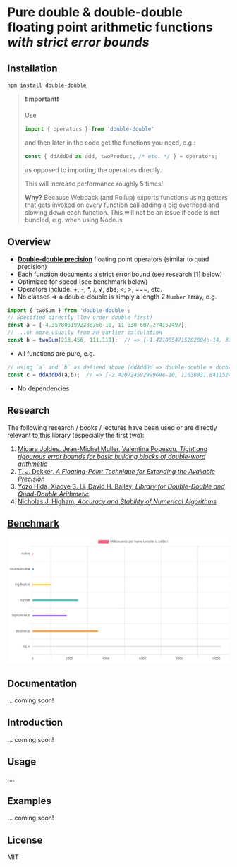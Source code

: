 # Pure double & double-double floating point arithmetic functions *with strict error bounds*

## Installation

```cli
npm install double-double
```

>**❗Important❗**
>
>Use
>
>```TypeScript
>import { operators } from 'double-double'
>```
>
> and then later in the code get the functions you need, e.g.:
>
>```TypeScript
>const { ddAddDd as add, twoProduct, /* etc. */ } = operators;
>```
>
>as opposed to importing the operators directly.
>
>This will increase performance roughly 5 times!
>
>**Why?** Because Webpack (and Rollup) exports functions using getters that gets 
>invoked on every function call adding a big overhead and slowing down each
>function. This will not be an issue if code is not bundled, e.g. when
>using Node.js.


## Overview
* **[Double-double precision](https://en.wikipedia.org/wiki/Quadruple-precision_floating-point_format#Double-double_arithmetic)** floating point operators (similar to quad precision)
* Each function documents a strict error bound (see research [1] below)
* Optimized for speed (see benchmark below)
* Operators include: +, -, *, /, √, abs, <, >, ===, etc.
* No classes ⇒ a double-double is simply a length 2 `Number` array, e.g.
```typescript
import { twoSum } from 'double-double';
// Specified directly (low order double first)
const a = [-4.357806199228875e-10, 11_638_607.274152497];
// ...or more usually from an earlier calculation
const b = twoSum(213.456, 111.111);  // => [-1.4210854715202004e-14, 324.567] (completely error-free)
```
* All functions are pure, e.g. 
```typescript
// using `a` and `b` as defined above (ddAddDd => double-double + double-double)
const c = ddAddDd(a,b);  // => [-2.42072459299969e-10, 11638931.841152497]
```
* No dependencies

## Research
The following research / books / lectures have been used or are directly relevant to this library (especially the first two):
1. [Mioara Joldes, Jean-Michel Muller, Valentina Popescu, *Tight and rigourous error bounds for basic building
blocks of double-word arithmetic*](https://hal.archives-ouvertes.fr/hal-01351529v3/document)
2. [T. J. Dekker, *A Floating-Point Technique for Extending the Available Precision*](http://csclub.uwaterloo.ca/~pbarfuss/dekker1971.pdf)
3. [Yozo Hida, Xiaoye S. Li, David H. Bailey, *Library for Double-Double and Quad-Double Arithmetic*](https://www.researchgate.net/publication/228570156_Library_for_Double-Double_and_Quad-Double_Arithmetic)
4. [Nicholas J. Higham, *Accuracy and Stability of Numerical Algorithms*](http://ftp.demec.ufpr.br/CFD/bibliografia/Higham_2002_Accuracy%20and%20Stability%20of%20Numerical%20Algorithms.pdf)

## [Benchmark]()

![benchmark](assets/benchmark.png)


## Documentation

... coming soon!

## Introduction

... coming soon!

## Usage

....

## Examples

... coming soon!


## License
MIT